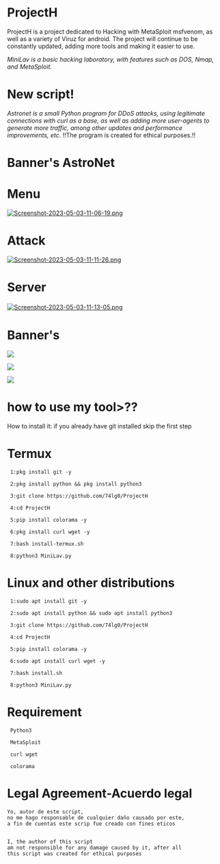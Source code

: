 # ProjectH
ProjectH is a project dedicated to Hacking with MetaSploit msfvenom, as well as a variety of Viruz for android. 
The project will continue to be constantly updated, adding more tools and making it easier to use.

*MiniLav is a basic hacking laboratory, with features such as DOS, Nmap, and MetaSploit.*
# New script!
*Astronet is a small Python program for DDoS attacks, using legitimate connections with curl as a base, as well as adding more user-agents to generate more traffic, among other updates and performance improvements, etc.*
!!The program is created for ethical purposes.!!
# Banner's AstroNet
# Menu
[![Screenshot-2023-05-03-11-06-19.png](https://i.postimg.cc/t4Jmm3D6/Screenshot-2023-05-03-11-06-19.png)](https://postimg.cc/VJyRJbxs)
# Attack
[![Screenshot-2023-05-03-11-11-26.png](https://i.postimg.cc/xdSMbYkd/Screenshot-2023-05-03-11-11-26.png)](https://postimg.cc/NKp5W3kh)
# Server
[![Screenshot-2023-05-03-11-13-05.png](https://i.postimg.cc/26gZrDfm/Screenshot-2023-05-03-11-13-05.png)](https://postimg.cc/qhXRxWRZ)
ㅤㅤ

# Banner's
![](https://i.postimg.cc/NMBVm0dy/IMG-20221219-142031.jpg)

![](https://i.postimg.cc/ZqZjDMp2/IMG-20221219-142052.jpg)

![](https://i.postimg.cc/W1KqdFbn/IMG-20221219-142111.jpg)
# how to use my tool>??
How to install it: 
if you already have git installed skip the first step
 # Termux
     1:pkg install git -y
     
     2:pkg install python && pkg install python3
     
     3:git clone https://github.com/74lg0/ProjectH
     
     4:cd ProjectH
      
     5:pip install colorama -y 
     
     6:pkg install curl wget -y
     
     7:bash install-termux.sh
     
     8:python3 MiniLav.py
     
# Linux and other distributions
     1:sudo apt install git -y
     
     2:sudo apt install python && sudo apt install python3
     
     3:git clone https://github.com/74lg0/ProjectH
     
     4:cd ProjectH
     
     5:pip install colorama -y
     
     6:sudo apt install curl wget -y
     
     7:bash install.sh
     
     8:python3 MiniLav.py
     
# Requirement
     
     Python3
     
     MetaSploit
     
     curl wget
     
     colorama
     
     
# Legal Agreement-Acuerdo legal
    Yo, autor de este script,
    no me hago responsable de cualquier daño causado por este,
    a fin de cuentas este scrip fue creado con fines eticos
    
    
    I, the author of this script
    am not responsible for any damage caused by it, after all 
    this script was created for ethical purposes
